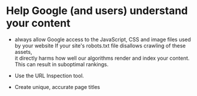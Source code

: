 # Help Google (and users) understand your content

- always allow Google access to the JavaScript, CSS and image files used by your website
  If your site's robots.txt file disallows crawling of these assets,  
  it directly harms how well our algorithms render and index your content.
  This can result in suboptimal rankings.

- Use the URL Inspection tool.

- Create unique, accurate page titles
